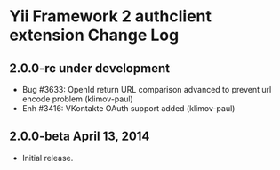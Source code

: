 Yii Framework 2 authclient extension Change Log
===============================================

2.0.0-rc under development
--------------------------

- Bug #3633: OpenId return URL comparison advanced to prevent url encode problem (klimov-paul)
- Enh #3416: VKontakte OAuth support added (klimov-paul)


2.0.0-beta April 13, 2014
-------------------------

- Initial release.